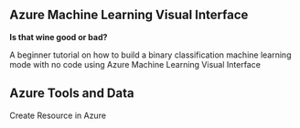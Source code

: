 ## **Azure Machine Learning Visual Interface**

**Is that wine good or bad?**

A beginner tutorial on how to build a binary classification machine learning mode with no code using Azure Machine Learning Visual Interface

## Azure Tools and Data

Create Resource in Azure




